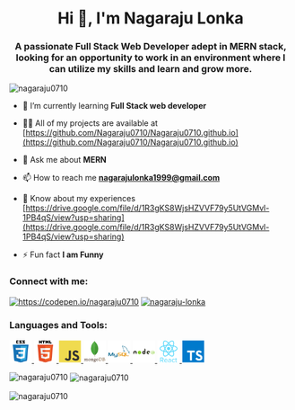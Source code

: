 <h1 align="center">Hi 👋, I'm Nagaraju Lonka</h1>
<h3 align="center">A passionate Full Stack Web Developer adept in MERN stack, looking for an opportunity to work in an environment where I can utilize my skills and learn and grow more.</h3>

<p align="left"> <img src="https://komarev.com/ghpvc/?username=nagaraju0710&label=Profile%20views&color=0e75b6&style=flat" alt="nagaraju0710" /> </p>

- 🌱 I’m currently learning **Full Stack web developer**

- 👨‍💻 All of my projects are available at [https://github.com/Nagaraju0710/Nagaraju0710.github.io](https://github.com/Nagaraju0710/Nagaraju0710.github.io)

- 💬 Ask me about **MERN**

- 📫 How to reach me **nagarajulonka1999@gmail.com**

- 📄 Know about my experiences [https://drive.google.com/file/d/1R3gKS8WjsHZVVF79y5UtVGMvl-1PB4qS/view?usp=sharing](https://drive.google.com/file/d/1R3gKS8WjsHZVVF79y5UtVGMvl-1PB4qS/view?usp=sharing)

- ⚡ Fun fact **I am Funny**

<h3 align="left">Connect with me:</h3>
<p align="left">
<a href="https://codepen.io/https://codepen.io/nagaraju0710" target="blank"><img align="center" src="https://raw.githubusercontent.com/rahuldkjain/github-profile-readme-generator/master/src/images/icons/Social/codepen.svg" alt="https://codepen.io/nagaraju0710" height="30" width="40" /></a>
<a href="https://linkedin.com/in/nagaraju-lonka" target="blank"><img align="center" src="https://raw.githubusercontent.com/rahuldkjain/github-profile-readme-generator/master/src/images/icons/Social/linked-in-alt.svg" alt="nagaraju-lonka" height="30" width="40" /></a>
</p>

<h3 align="left">Languages and Tools:</h3>
<p align="left"> <a href="https://www.w3schools.com/css/" target="_blank" rel="noreferrer"> <img src="https://raw.githubusercontent.com/devicons/devicon/master/icons/css3/css3-original-wordmark.svg" alt="css3" width="40" height="40"/> </a> <a href="https://www.w3.org/html/" target="_blank" rel="noreferrer"> <img src="https://raw.githubusercontent.com/devicons/devicon/master/icons/html5/html5-original-wordmark.svg" alt="html5" width="40" height="40"/> </a> <a href="https://developer.mozilla.org/en-US/docs/Web/JavaScript" target="_blank" rel="noreferrer"> <img src="https://raw.githubusercontent.com/devicons/devicon/master/icons/javascript/javascript-original.svg" alt="javascript" width="40" height="40"/> </a> <a href="https://www.mongodb.com/" target="_blank" rel="noreferrer"> <img src="https://raw.githubusercontent.com/devicons/devicon/master/icons/mongodb/mongodb-original-wordmark.svg" alt="mongodb" width="40" height="40"/> </a> <a href="https://www.mysql.com/" target="_blank" rel="noreferrer"> <img src="https://raw.githubusercontent.com/devicons/devicon/master/icons/mysql/mysql-original-wordmark.svg" alt="mysql" width="40" height="40"/> </a> <a href="https://nodejs.org" target="_blank" rel="noreferrer"> <img src="https://raw.githubusercontent.com/devicons/devicon/master/icons/nodejs/nodejs-original-wordmark.svg" alt="nodejs" width="40" height="40"/> </a> <a href="https://reactjs.org/" target="_blank" rel="noreferrer"> <img src="https://raw.githubusercontent.com/devicons/devicon/master/icons/react/react-original-wordmark.svg" alt="react" width="40" height="40"/> </a> <a href="https://www.typescriptlang.org/" target="_blank" rel="noreferrer"> <img src="https://raw.githubusercontent.com/devicons/devicon/master/icons/typescript/typescript-original.svg" alt="typescript" width="40" height="40"/> </a> </p>

<p><img align="left" src="https://github-readme-stats.vercel.app/api/top-langs?username=nagaraju0710&show_icons=true&locale=en&layout=compact" alt="nagaraju0710" /></p>

<p>&nbsp;<img align="center" src="https://github-readme-stats.vercel.app/api?username=nagaraju0710&show_icons=true&locale=en" alt="nagaraju0710" /></p>

<p><img align="center" src="https://github-readme-streak-stats.herokuapp.com/?user=nagaraju0710&" alt="nagaraju0710" /></p>
